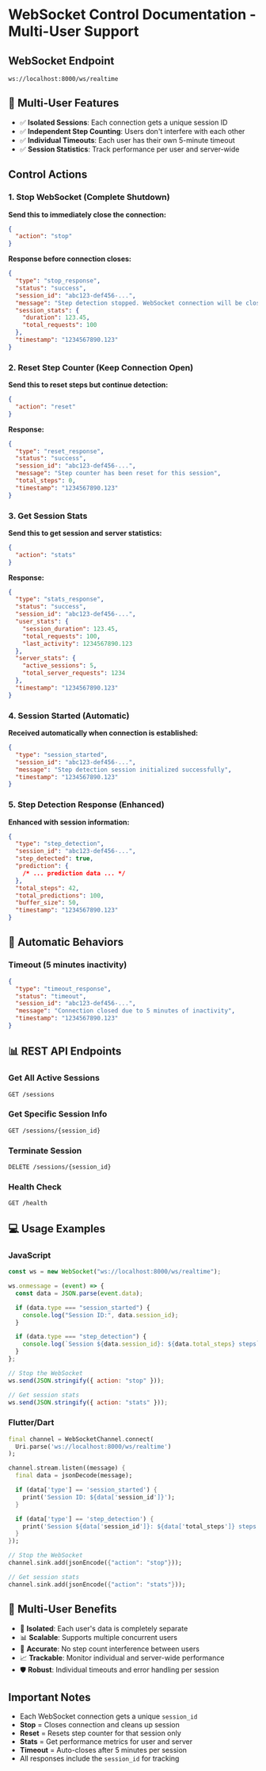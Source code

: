 # WebSocket Control Documentation - Multi-User Support

## WebSocket Endpoint

```
ws://localhost:8000/ws/realtime
```

## 🎯 Multi-User Features

- ✅ **Isolated Sessions**: Each connection gets a unique session ID
- ✅ **Independent Step Counting**: Users don't interfere with each other
- ✅ **Individual Timeouts**: Each user has their own 5-minute timeout
- ✅ **Session Statistics**: Track performance per user and server-wide

## Control Actions

### 1. Stop WebSocket (Complete Shutdown)

**Send this to immediately close the connection:**

```json
{
  "action": "stop"
}
```

**Response before connection closes:**

```json
{
  "type": "stop_response",
  "status": "success",
  "session_id": "abc123-def456-...",
  "message": "Step detection stopped. WebSocket connection will be closed.",
  "session_stats": {
    "duration": 123.45,
    "total_requests": 100
  },
  "timestamp": "1234567890.123"
}
```

### 2. Reset Step Counter (Keep Connection Open)

**Send this to reset steps but continue detection:**

```json
{
  "action": "reset"
}
```

**Response:**

```json
{
  "type": "reset_response",
  "status": "success",
  "session_id": "abc123-def456-...",
  "message": "Step counter has been reset for this session",
  "total_steps": 0,
  "timestamp": "1234567890.123"
}
```

### 3. Get Session Stats

**Send this to get session and server statistics:**

```json
{
  "action": "stats"
}
```

**Response:**

```json
{
  "type": "stats_response",
  "status": "success",
  "session_id": "abc123-def456-...",
  "user_stats": {
    "session_duration": 123.45,
    "total_requests": 100,
    "last_activity": 1234567890.123
  },
  "server_stats": {
    "active_sessions": 5,
    "total_server_requests": 1234
  },
  "timestamp": "1234567890.123"
}
```

### 4. Session Started (Automatic)

**Received automatically when connection is established:**

```json
{
  "type": "session_started",
  "session_id": "abc123-def456-...",
  "message": "Step detection session initialized successfully",
  "timestamp": "1234567890.123"
}
```

### 5. Step Detection Response (Enhanced)

**Enhanced with session information:**

```json
{
  "type": "step_detection",
  "session_id": "abc123-def456-...",
  "step_detected": true,
  "prediction": {
    /* ... prediction data ... */
  },
  "total_steps": 42,
  "total_predictions": 100,
  "buffer_size": 50,
  "timestamp": "1234567890.123"
}
```

## 🔄 Automatic Behaviors

### Timeout (5 minutes inactivity)

```json
{
  "type": "timeout_response",
  "status": "timeout",
  "session_id": "abc123-def456-...",
  "message": "Connection closed due to 5 minutes of inactivity",
  "timestamp": "1234567890.123"
}
```

## 📊 REST API Endpoints

### Get All Active Sessions

```http
GET /sessions
```

### Get Specific Session Info

```http
GET /sessions/{session_id}
```

### Terminate Session

```http
DELETE /sessions/{session_id}
```

### Health Check

```http
GET /health
```

## 💻 Usage Examples

### JavaScript

```javascript
const ws = new WebSocket("ws://localhost:8000/ws/realtime");

ws.onmessage = (event) => {
  const data = JSON.parse(event.data);

  if (data.type === "session_started") {
    console.log("Session ID:", data.session_id);
  }

  if (data.type === "step_detection") {
    console.log(`Session ${data.session_id}: ${data.total_steps} steps`);
  }
};

// Stop the WebSocket
ws.send(JSON.stringify({ action: "stop" }));

// Get session stats
ws.send(JSON.stringify({ action: "stats" }));
```

### Flutter/Dart

```dart
final channel = WebSocketChannel.connect(
  Uri.parse('ws://localhost:8000/ws/realtime')
);

channel.stream.listen((message) {
  final data = jsonDecode(message);

  if (data['type'] == 'session_started') {
    print('Session ID: ${data['session_id']}');
  }

  if (data['type'] == 'step_detection') {
    print('Session ${data['session_id']}: ${data['total_steps']} steps');
  }
});

// Stop the WebSocket
channel.sink.add(jsonEncode({"action": "stop"}));

// Get session stats
channel.sink.add(jsonEncode({"action": "stats"}));
```

## 🎉 Multi-User Benefits

- 🔐 **Isolated**: Each user's data is completely separate
- 📊 **Scalable**: Supports multiple concurrent users
- 🎯 **Accurate**: No step count interference between users
- 📈 **Trackable**: Monitor individual and server-wide performance
- 🛡️ **Robust**: Individual timeouts and error handling per session

## Important Notes

- Each WebSocket connection gets a unique `session_id`
- **Stop** = Closes connection and cleans up session
- **Reset** = Resets step counter for that session only
- **Stats** = Get performance metrics for user and server
- **Timeout** = Auto-closes after 5 minutes per session
- All responses include the `session_id` for tracking
